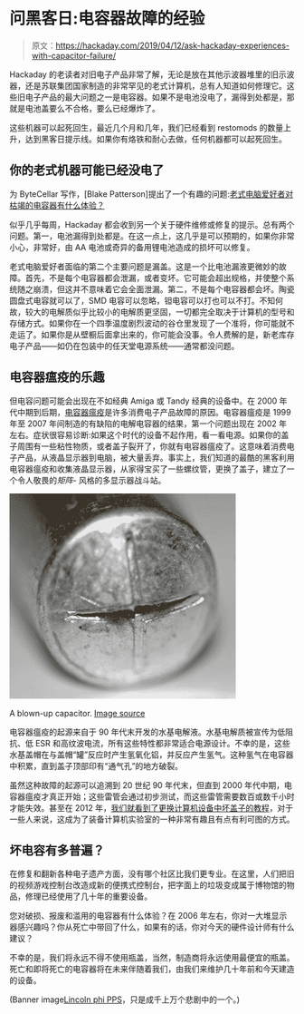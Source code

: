 # 问黑客日:电容器故障的经验

> 原文：<https://hackaday.com/2019/04/12/ask-hackaday-experiences-with-capacitor-failure/>

Hackaday 的老读者对旧电子产品非常了解，无论是放在其他示波器堆里的旧示波器，还是苏联集团国家制造的非常罕见的老式计算机，总有人知道如何修理它。这些旧电子产品的最大问题之一是电容器。如果不是电池没电了，漏得到处都是，那就是电池盖要么不合格，要么已经爆炸了。

这些机器可以起死回生，最近几个月和几年，我们已经看到 restomods 的数量上升，达到黑客日提示线。如果你有烙铁和耐心去做，任何机器都可以起死回生。

## 你的老式机器可能已经没电了

为 ByteCellar 写作，[Blake Patterson]提出了一个有趣的问题:[老式电脑爱好者对枯竭的电容器有什么体验？](https://bytecellar.com/2019/04/07/lets-talk-about-capacitor-failure/)

似乎几乎每周，Hackaday 都会收到另一个关于硬件维修或修复的提示。总有两个问题。第一，电池漏得到处都是。在这一点上，这几乎是可以预期的，如果你非常小心，非常好，由 AA 电池或奇异的备用锂电池造成的损坏可以修复。

老式电脑爱好者面临的第二个主要问题是漏盖。这是一个比电池漏液更微妙的故障。首先，不是每个电容器都会泄漏，或者变坏。它可能会超出规格，并使整个系统随之崩溃，但这并不意味着它会全面泄漏。第二，不是每个电容器都会坏。陶瓷圆盘式电容就可以了，SMD 电容可以忽略，钽电容可以打也可以不打。不知何故，较大的电解质似乎比较小的电解质更坚固，一切都完全取决于计算机的型号和存储方式。如果你在一个四季温度剧烈波动的谷仓里发现了一个准将，你可能就不走运了。如果你是从壁橱后面拿出来的，你可能会没事。令人费解的是，新老库存电子产品——如仍在包装中的任天堂电源系统——通常都没问题。

## 电容器瘟疫的乐趣

但电容问题可能会出现在不如经典 Amiga 或 Tandy 经典的设备中。在 2000 年代中期到后期，[电容器瘟疫](https://en.wikipedia.org/wiki/Capacitor_plague)是许多消费电子产品故障的原因。电容器瘟疫是 1999 年至 2007 年间制造的有缺陷的电解电容器的结果，第一个问题出现在 2002 年左右。症状很容易诊断:如果这个时代的设备不起作用，看一看电源。如果你的盖子周围有一些粘性物质，或者盖子裂开了，你就有电容器瘟疫了。这意味着消费电子产品，从液晶显示器到电脑，被大量丢弃。事实上，我们知道的最酷的黑客利用电容器瘟疫和收集液晶显示器，从家得宝买了一些螺纹管，更换了盖子，建立了一个令人敬畏的*矩阵-* 风格的多显示器战斗站。

[![](img/2982bb15ac8c7c08b5cb6230ae98120a.png)](https://hackaday.com/wp-content/uploads/2019/04/Blown_up_electrolytic_capacitor.jpg)

A blown-up capacitor. [Image source]("https://commons.wikimedia.org/wiki/File:Blown_up_electrolytic_capacitor.jpg)

电容器瘟疫的起源来自于 90 年代末开发的水基电解液。水基电解质被宣传为低阻抗、低 ESR 和高纹波电流，所有这些特性都非常适合电源设计。不幸的是，这些水基盖帽在与盖帽“罐”反应时产生氢氧化铝，并反应产生氢气。这种氢气在电容器中积累，直到盖子顶部印有“通气孔”的地方破裂。

虽然这种故障的起源可以追溯到 20 世纪 90 年代末，但直到 2000 年代中期，电容器瘟疫才真正开始；这些雷管会通过初步测试，而这些雷管需要数百或数千小时才能失效。甚至在 2012 年，[我们就看到了更换计算机设备中坏盖子的教程](https://hackaday.com/2012/01/17/tutorial-replacing-bad-capacitors/)，对于一些人来说，这成为了装备计算机实验室的一种非常有趣且有点有利可图的方式。

## 坏电容有多普遍？

在修复和翻新各种电子遗产方面，没有哪个社区比我们更专业。在这里，人们把旧的视频游戏控制台改造成新的便携式控制台，把字面上的垃圾变成属于博物馆的物品，修理已经使用了几十年的重要设备。

您对破损、报废和滥用的电容器有什么体验？在 2006 年左右，你对一大堆显示器感兴趣吗？你从死亡中带回了什么，如果有的话，你对今天的硬件设计师有什么建议？

不幸的是，我们将永远不得不使用瓶盖，当然，制造商将永远使用最便宜的瓶盖。死亡和即将死亡的电容器将在未来伴随着我们，由我们来维护几十年前和今天建造的设备。

(Banner image[Lincoln phi PPS](http://www.openmutual.org/resources/borked/)，只是成千上万个悲剧中的一个。)